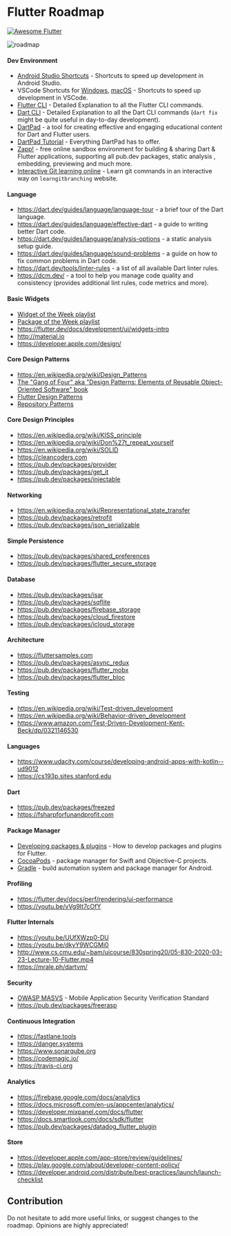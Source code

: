 # Flutter Roadmap 
<a href="https://github.com/Solido/awesome-flutter">
   <img alt="Awesome Flutter" src="https://img.shields.io/badge/Awesome-Flutter-blue.svg?longCache=true&style=flat-square" />
</a>

![roadmap](images/FlutterRoadmap.png)

#### Dev Environment
* [Android Studio Shortcuts](https://developer.android.com/studio/intro/keyboard-shortcuts) - Shortcuts to speed up development in Android Studio.
* VSCode Shortcuts for [Windows](https://code.visualstudio.com/shortcuts/keyboard-shortcuts-windows.pdf), [macOS](https://code.visualstudio.com/shortcuts/keyboard-shortcuts-macos.pdf) - Shortcuts to speed up development in VSCode.
* [Flutter CLI](https://docs.flutter.dev/reference/flutter-cli) - Detailed Explanation to all the Flutter CLI commands.
* [Dart CLI](https://dart.dev/tools/dart-tool) - Detailed Explanation to all the Dart CLI commands (`dart fix` might be quite useful in day-to-day development).
* [DartPad](https://dartpad.dev/) - a tool for creating effective and engaging educational content for Dart and Flutter users.
* [DartPad Tutorial](https://dart.dev/resources/dartpad-best-practices) - Everything DartPad has to offer.
* [Zapp!](https://zapp.run) - free online sandbox environment for building & sharing Dart & Flutter applications, supporting all pub.dev packages, static analysis , embedding, previewing and much more.
* [Interactive Git learning online](https://learngitbranching.js.org) - Learn git commands in an interactive way on `learngitbranching` website.

#### Language
* https://dart.dev/guides/language/language-tour - a brief tour of the Dart language.
* https://dart.dev/guides/language/effective-dart - a guide to writing better Dart code.
* https://dart.dev/guides/language/analysis-options - a static analysis setup guide.
* https://dart.dev/guides/language/sound-problems - a guide on how to fix common problems in Dart code.
* https://dart.dev/tools/linter-rules - a list of all available Dart linter rules.
* https://dcm.dev/ - a tool to help you manage code quality and consistency (provides additional lint rules, code metrics and more).

#### Basic Widgets
* [Widget of the Week playlist](https://youtube.com/playlist?list=PLjxrf2q8roU23XGwz3Km7sQZFTdB996iG)
* [Package of the Week playlist](https://youtube.com/playlist?list=PLjxrf2q8roU1quF6ny8oFHJ2gBdrYN_AK)
* https://flutter.dev/docs/development/ui/widgets-intro
* http://material.io
* https://developer.apple.com/design/

#### Core Design Patterns
* https://en.wikipedia.org/wiki/Design_Patterns
* [The "Gang of Four" aka "Design Patterns: Elements of Reusable Object-Oriented Software" book](https://en.wikipedia.org/wiki/Design_Patterns)
* [Flutter Design Patterns](https://flutterdesignpatterns.com)
* [Repository Patterns](https://codewithandrea.com/articles/flutter-repository-pattern)
#### Core Design Principles
* https://en.wikipedia.org/wiki/KISS_principle
* https://en.wikipedia.org/wiki/Don%27t_repeat_yourself
* https://en.wikipedia.org/wiki/SOLID
* https://cleancoders.com
* https://pub.dev/packages/provider
* https://pub.dev/packages/get_it
* https://pub.dev/packages/injectable

#### Networking
* https://en.wikipedia.org/wiki/Representational_state_transfer
* https://pub.dev/packages/retrofit
* https://pub.dev/packages/json_serializable

#### Simple Persistence
* https://pub.dev/packages/shared_preferences
* https://pub.dev/packages/flutter_secure_storage

#### Database
* https://pub.dev/packages/isar
* https://pub.dev/packages/sqflite
* https://pub.dev/packages/firebase_storage
* https://pub.dev/packages/cloud_firestore
* https://pub.dev/packages/icloud_storage


#### Architecture
* https://fluttersamples.com
* https://pub.dev/packages/async_redux
* https://pub.dev/packages/flutter_mobx
* https://pub.dev/packages/flutter_bloc

#### Testing
* https://en.wikipedia.org/wiki/Test-driven_development
* https://en.wikipedia.org/wiki/Behavior-driven_development
* https://www.amazon.com/Test-Driven-Development-Kent-Beck/dp/0321146530

#### Languages
* https://www.udacity.com/course/developing-android-apps-with-kotlin--ud9012
* https://cs193p.sites.stanford.edu

#### Dart
* https://pub.dev/packages/freezed
* https://fsharpforfunandprofit.com

#### Package Manager
* [Developing packages & plugins](https://flutter.dev/docs/development/packages-and-plugins/developing-packages) - How to develop packages and plugins for Flutter.
* [CocoaPods](https://cocoapods.org) - package manager for Swift and Objective-C projects.
* [Gradle](https://docs.gradle.org/current/userguide/userguide.html) - build automation system and package manager for Android.

#### Profiling
* https://flutter.dev/docs/perf/rendering/ui-performance
* https://youtu.be/vVg9It7cOfY

#### Flutter Internals
* https://youtu.be/UUfXWzp0-DU
* https://youtu.be/dkyY9WCGMi0
* http://www.cs.cmu.edu/~bam/uicourse/830spring20/05-830-2020-03-23-Lecture-10-Flutter.mp4
* https://mrale.ph/dartvm/

#### Security
* [OWASP MASVS](https://owasp.org/www-project-mobile-app-security/) - Mobile Application Security Verification Standard
* https://pub.dev/packages/freerasp

#### Continuous Integration
* https://fastlane.tools
* https://danger.systems
* https://www.sonarqube.org
* https://codemagic.io/
* https://travis-ci.org

#### Analytics
* https://firebase.google.com/docs/analytics
* https://docs.microsoft.com/en-us/appcenter/analytics/
* https://developer.mixpanel.com/docs/flutter
* https://docs.smartlook.com/docs/sdk/flutter
* https://pub.dev/packages/datadog_flutter_plugin

#### Store
* https://developer.apple.com/app-store/review/guidelines/
* https://play.google.com/about/developer-content-policy/
* https://developer.android.com/distribute/best-practices/launch/launch-checklist

## Contribution
Do not hesitate to add more useful links, or suggest changes to the roadmap. Opinions are highly appreciated!
